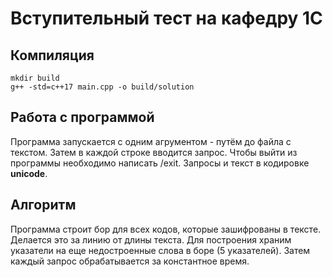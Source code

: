 # Вступительный тест на кафедру 1С

## Компиляция
```
mkdir build
g++ -std=c++17 main.cpp -o build/solution
```

## Работа с программой
Программа запускается с одним агрументом - путём до файла с текстом.
Затем в каждой строке вводится запрос.
Чтобы выйти из программы необходимо написать /exit.
Запросы и текст в кодировке **unicode**.

## Алгоритм
Программа строит бор для всех кодов, которые зашифрованы в тексте.
Делается это за линию от длины текста.
Для построения храним указатели на еще недостроенные слова в боре (5 указателей).
Затем каждый запрос обрабатывается за константное время.
